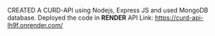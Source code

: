 CREATED A CURD-API using Nodejs, Express JS and used MongoDB database.
Deployed the code in **RENDER**
API Link: https://curd-api-lh9f.onrender.com/
